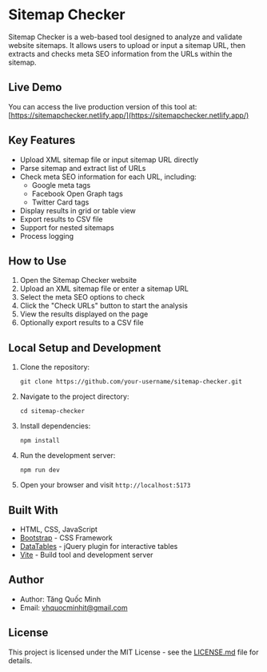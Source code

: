 # Sitemap Checker

Sitemap Checker is a web-based tool designed to analyze and validate website sitemaps. It allows users to upload or input a sitemap URL, then extracts and checks meta SEO information from the URLs within the sitemap.

## Live Demo

You can access the live production version of this tool at:
[https://sitemapchecker.netlify.app/](https://sitemapchecker.netlify.app/)

## Key Features

- Upload XML sitemap file or input sitemap URL directly
- Parse sitemap and extract list of URLs
- Check meta SEO information for each URL, including:
  - Google meta tags
  - Facebook Open Graph tags
  - Twitter Card tags
- Display results in grid or table view
- Export results to CSV file
- Support for nested sitemaps
- Process logging

## How to Use

1. Open the Sitemap Checker website
2. Upload an XML sitemap file or enter a sitemap URL
3. Select the meta SEO options to check
4. Click the "Check URLs" button to start the analysis
5. View the results displayed on the page
6. Optionally export results to a CSV file

## Local Setup and Development

1. Clone the repository:
   ```
   git clone https://github.com/your-username/sitemap-checker.git
   ```

2. Navigate to the project directory:
   ```
   cd sitemap-checker
   ```

3. Install dependencies:
   ```
   npm install
   ```

4. Run the development server:
   ```
   npm run dev
   ```

5. Open your browser and visit `http://localhost:5173`

## Built With

- HTML, CSS, JavaScript
- [Bootstrap](https://getbootstrap.com/) - CSS Framework
- [DataTables](https://datatables.net/) - jQuery plugin for interactive tables
- [Vite](https://vitejs.dev/) - Build tool and development server

## Author

- Author: Tăng Quốc Minh
- Email: vhquocminhit@gmail.com

## License

This project is licensed under the MIT License - see the [LICENSE.md](LICENSE.md) file for details.

